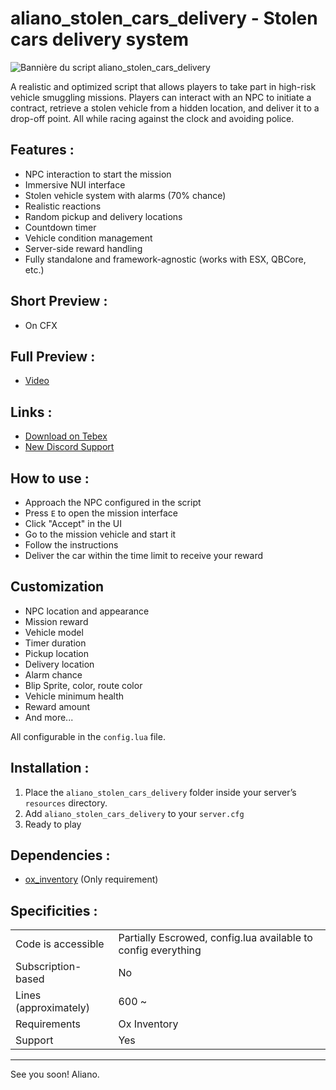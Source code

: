 # aliano_stolen_cars_delivery - Stolen cars delivery system

![Bannière du script aliano_stolen_cars_delivery](https://i.ibb.co/DggRF49V/aliano-stolen-cars-delivery-banner.png)

A realistic and optimized script that allows players to take part in high-risk vehicle smuggling missions. Players can interact with an NPC to initiate a contract, retrieve a stolen vehicle from a hidden location, and deliver it to a drop-off point. All while racing against the clock and avoiding police.

## Features :

- NPC interaction to start the mission
- Immersive NUI interface
- Stolen vehicle system with alarms (70% chance)
- Realistic reactions
- Random pickup and delivery locations
- Countdown timer
- Vehicle condition management
- Server-side reward handling
- Fully standalone and framework-agnostic (works with ESX, QBCore, etc.)

## Short Preview :

- On CFX

## Full Preview :

- [Video](https://www.youtube.com/watch?v=rzu5tJowOFk)

## Links :

- [Download on Tebex](https://anmd-gaming.tebex.io/package/aliano_stolen_cars_delivery_script)
- [New Discord Support](https://discord.gg/ueRmsUXb)

## How to use :

- Approach the NPC configured in the script
- Press `E` to open the mission interface
- Click "Accept" in the UI
- Go to the mission vehicle and start it
- Follow the instructions
- Deliver the car within the time limit to receive your reward

## Customization

- NPC location and appearance
- Mission reward
- Vehicle model
- Timer duration
- Pickup location
- Delivery location
- Alarm chance
- Blip Sprite, color, route color
- Vehicle minimum health
- Reward amount
- And more...

All configurable in the `config.lua` file.

## Installation :

1. Place the `aliano_stolen_cars_delivery` folder inside your server’s `resources` directory.
2. Add `aliano_stolen_cars_delivery` to your `server.cfg`
3. Ready to play

## Dependencies :

- [ox_inventory](https://github.com/overextended/ox_inventory) (Only requirement)

## Specificities :

|                       |                                                               |
| --------------------- | ------------------------------------------------------------- |
| Code is accessible    | Partially Escrowed, config.lua available to config everything |
| Subscription-based    | No                                                            |
| Lines (approximately) | 600 ~                                                         |
| Requirements          | Ox Inventory                                                  |
| Support               | Yes                                                           |

---

See you soon! Aliano.
